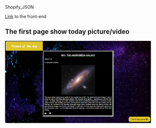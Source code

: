 Shopify_JSON
<p><a href="https://phnam2.github.io/Shopify_JSON/">Link</a> to the front-end</p>
<h2>The first page show today picture/video</h2>
<p><img alt="Image" title="icon" src="./1.png" width="480px" height="270px"/></p>
